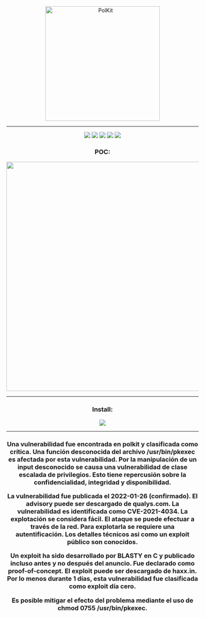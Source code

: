 <div id="image" align="center">
  <img src="https://linuxiac.b-cdn.net/wp-content/uploads/2022/01/polkit-bug.png" alt="PolKit" height="300">
</div>

---

<div id="badges" align="center">
  <img src="https://img.shields.io/badge/CVE-%20%20CVE--2021--4034%20-critical"></img>
  <img src="https://img.shields.io/badge/%40author-luijait.es-informational"></img>
  <img src="https://img.shields.io/github/downloads/c0br40x/b4cks0ck/total?label=Downloads"></img>
  <img src="https://img.shields.io/github/repo-size/c0br40x/b4cks0ck?label=Size"></img>
  <img src="https://img.shields.io/github/languages/top/luijait/PwnKit-Exploit?label=C"></img>
</div>

<div id="poc" align="center">
  <h3>POC:</h3>
  <img src="https://j.gifs.com/XQpL88.gif" height="600"></img>
</div>

---

<div id="install" align="center">
  <h3>Install:</h3>
  <img src="https://media.discordapp.net/attachments/870535335011024906/936767448831651890/unknown.png"></img>
</div>

---

<div id="explanation" align="center">
  <h3>
    Una vulnerabilidad fue encontrada en polkit y clasificada como crítica. Una función desconocida del archivo /usr/bin/pkexec es afectada por esta vulnerabilidad. Por la manipulación de un input desconocido se causa una vulnerabilidad de clase escalada de privilegios. Esto tiene repercusión sobre la confidencialidad, integridad y disponibilidad.
    
    
La vulnerabilidad fue publicada el 2022-01-26 (confirmado). El advisory puede ser descargado de qualys.com. La vulnerabilidad es identificada como CVE-2021-4034. La explotación se considera fácil. El ataque se puede efectuar a través de la red. Para explotarla se requiere una autentificación. Los detalles técnicos asi como un exploit público son conocidos.

    
Un exploit ha sido desarrollado por BLASTY en C y publicado incluso antes y no después del anuncio. Fue declarado como proof-of-concept. El exploit puede ser descargado de haxx.in. Por lo menos durante 1 días, esta vulnerabilidad fue clasificada como exploit día cero.

    
Es posible mitigar el efecto del problema mediante el uso de chmod 0755 /usr/bin/pkexec.
  </h3>
</div>
